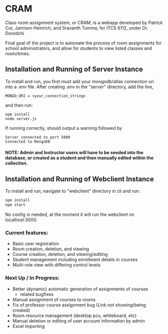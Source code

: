# CRAM
Class room assignment system, or CRAM, is a webapp developed by Patrick Cur, Jamison Heinrich, and Sravanth Tumma, for ITCS 6112, under Dr. Dorodchi

Final goal of the project is to automate the process of room assignments for school administrators, and allow for students to view listed classes and room/times. 

## Installation and Running of Server Instance
To install and run, you first must add your mongodb/atlas connection uri into a .env file. After creating .env in the "server" directory, add the line,

```.env
MONGO_URI = <your_connection_string>
```
and then run:
```shell
npm install
node server.js
```
If running correctly, should output a warning followed by 
```
Server connected to port 5000
Connected to MongoDB
```
#### NOTE: Admin and Instructor users will have to be seeded into the database, or created as a student and then manually edited within the collection.

## Installation and Running of Webclient Instance
To install and run, navigate to "webclient" directory in cli and run:
```bash
npm install
npm start
```
No config is needed, at the moment it will run the webclient on localhost:3000.

### Current features:
 - Basic user registration
 - Room creation, deletion, and viewing
 - Course creation, deletion, and viewing/editing
 - Student management including enrollment details in courses
 - Multi-role view with differing control levels

### Next Up / In Progress:
- Better (dynamic) automatic generation of assignments of courses
    - related bugfixes
- Manual assignment of courses to rooms
- Fix of professor course assignment bug (Link not showing/being created)
- Room resource management (desktop pcs, whiteboard, etc)
- Manual deletion or editing of user account information by admin
- Excel importing
